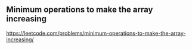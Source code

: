 ## Minimum operations to make the array increasing
https://leetcode.com/problems/minimum-operations-to-make-the-array-increasing/
